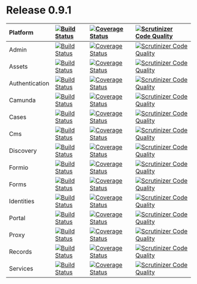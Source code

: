 # Release 0.9.1

| Platform | [![Build Status](https://travis-ci.org/DigitalState/Platform.svg?branch=0.9.1)](https://travis-ci.org/DigitalState/Platform) | [![Coverage Status](https://coveralls.io/repos/github/DigitalState/Platform/badge.svg?branch=0.9.1)](https://coveralls.io/github/DigitalState/Platform?branch=0.9.1) | [![Scrutinizer Code Quality](https://scrutinizer-ci.com/g/DigitalState/Platform/badges/quality-score.png?b=0.9.1)](https://scrutinizer-ci.com/g/DigitalState/Platform/?branch=0.9.1) |
| :-- | :-- | :-- | :-- |
| Admin | [![Build Status](https://travis-ci.org/DigitalState/Admin.svg?branch=0.9.0)](https://travis-ci.org/DigitalState/Admin) | [![Coverage Status](https://coveralls.io/repos/github/DigitalState/Admin/badge.svg?branch=0.9.0)](https://coveralls.io/github/DigitalState/Admin?branch=0.9.0) | [![Scrutinizer Code Quality](https://scrutinizer-ci.com/g/DigitalState/Admin/badges/quality-score.png?b=0.9.0)](https://scrutinizer-ci.com/g/DigitalState/Admin/?branch=0.9.0) |
| Assets | [![Build Status](https://travis-ci.org/DigitalState/Assets.svg?branch=0.9.1)](https://travis-ci.org/DigitalState/Assets) | [![Coverage Status](https://coveralls.io/repos/github/DigitalState/Assets/badge.svg?branch=0.9.1)](https://coveralls.io/github/DigitalState/Assets?branch=0.9.1) | [![Scrutinizer Code Quality](https://scrutinizer-ci.com/g/DigitalState/Assets/badges/quality-score.png?b=0.9.1)](https://scrutinizer-ci.com/g/DigitalState/Assets/?branch=0.9.1) |
| Authentication | [![Build Status](https://travis-ci.org/DigitalState/Authentication.svg?branch=0.9.1)](https://travis-ci.org/DigitalState/Authentication) | [![Coverage Status](https://coveralls.io/repos/github/DigitalState/Authentication/badge.svg?branch=0.9.1)](https://coveralls.io/github/DigitalState/Authentication?branch=0.9.1) | [![Scrutinizer Code Quality](https://scrutinizer-ci.com/g/DigitalState/Authentication/badges/quality-score.png?b=0.9.1)](https://scrutinizer-ci.com/g/DigitalState/Authentication/?branch=0.9.1) |
| Camunda | [![Build Status](https://travis-ci.org/DigitalState/Camunda.svg?branch=0.9.1)](https://travis-ci.org/DigitalState/Camunda) | [![Coverage Status](https://coveralls.io/repos/github/DigitalState/Camunda/badge.svg?branch=0.9.1)](https://coveralls.io/github/DigitalState/Camunda?branch=0.9.1) | [![Scrutinizer Code Quality](https://scrutinizer-ci.com/g/DigitalState/Camunda/badges/quality-score.png?b=0.9.1)](https://scrutinizer-ci.com/g/DigitalState/Camunda/?branch=0.9.1) |
| Cases | [![Build Status](https://travis-ci.org/DigitalState/Cases.svg?branch=0.9.1)](https://travis-ci.org/DigitalState/Cases) | [![Coverage Status](https://coveralls.io/repos/github/DigitalState/Cases/badge.svg?branch=0.9.1)](https://coveralls.io/github/DigitalState/Cases?branch=0.9.1) | [![Scrutinizer Code Quality](https://scrutinizer-ci.com/g/DigitalState/Cases/badges/quality-score.png?b=0.9.1)](https://scrutinizer-ci.com/g/DigitalState/Cases/?branch=0.9.1) |
| Cms | [![Build Status](https://travis-ci.org/DigitalState/Cms.svg?branch=0.9.1)](https://travis-ci.org/DigitalState/Cms) | [![Coverage Status](https://coveralls.io/repos/github/DigitalState/Cms/badge.svg?branch=0.9.1)](https://coveralls.io/github/DigitalState/Cms?branch=0.9.1) | [![Scrutinizer Code Quality](https://scrutinizer-ci.com/g/DigitalState/Cms/badges/quality-score.png?b=0.9.1)](https://scrutinizer-ci.com/g/DigitalState/Cms/?branch=0.9.1) |
| Discovery | [![Build Status](https://travis-ci.org/DigitalState/Discovery.svg?branch=0.9.0)](https://travis-ci.org/DigitalState/Discovery) | [![Coverage Status](https://coveralls.io/repos/github/DigitalState/Discovery/badge.svg?branch=0.9.0)](https://coveralls.io/github/DigitalState/Discovery?branch=0.9.0) | [![Scrutinizer Code Quality](https://scrutinizer-ci.com/g/DigitalState/Discovery/badges/quality-score.png?b=0.9.0)](https://scrutinizer-ci.com/g/DigitalState/Discovery/?branch=0.9.0) |
| Formio | [![Build Status](https://travis-ci.org/DigitalState/Formio.svg?branch=0.9.0)](https://travis-ci.org/DigitalState/Formio) | [![Coverage Status](https://coveralls.io/repos/github/DigitalState/Formio/badge.svg?branch=0.9.0)](https://coveralls.io/github/DigitalState/Formio?branch=0.9.0) | [![Scrutinizer Code Quality](https://scrutinizer-ci.com/g/DigitalState/Formio/badges/quality-score.png?b=0.9.0)](https://scrutinizer-ci.com/g/DigitalState/Formio/?branch=0.9.0) |
| Forms | [![Build Status](https://travis-ci.org/DigitalState/Forms.svg?branch=0.9.1)](https://travis-ci.org/DigitalState/Forms) | [![Coverage Status](https://coveralls.io/repos/github/DigitalState/Forms/badge.svg?branch=0.9.1)](https://coveralls.io/github/DigitalState/Forms?branch=0.9.1) | [![Scrutinizer Code Quality](https://scrutinizer-ci.com/g/DigitalState/Forms/badges/quality-score.png?b=0.9.1)](https://scrutinizer-ci.com/g/DigitalState/Forms/?branch=0.9.1) |
| Identities | [![Build Status](https://travis-ci.org/DigitalState/Identities.svg?branch=0.9.1)](https://travis-ci.org/DigitalState/Identities) | [![Coverage Status](https://coveralls.io/repos/github/DigitalState/Identities/badge.svg?branch=0.9.1)](https://coveralls.io/github/DigitalState/Identities?branch=0.9.1) | [![Scrutinizer Code Quality](https://scrutinizer-ci.com/g/DigitalState/Identities/badges/quality-score.png?b=0.9.1)](https://scrutinizer-ci.com/g/DigitalState/Identities/?branch=0.9.1) |
| Portal | [![Build Status](https://travis-ci.org/DigitalState/Portal.svg?branch=0.9.0)](https://travis-ci.org/DigitalState/Portal) | [![Coverage Status](https://coveralls.io/repos/github/DigitalState/Portal/badge.svg?branch=0.9.0)](https://coveralls.io/github/DigitalState/Portal?branch=0.9.0) | [![Scrutinizer Code Quality](https://scrutinizer-ci.com/g/DigitalState/Portal/badges/quality-score.png?b=0.9.0)](https://scrutinizer-ci.com/g/DigitalState/Portal/?branch=0.9.0) |
| Proxy | [![Build Status](https://travis-ci.org/DigitalState/Proxy.svg?branch=0.9.0)](https://travis-ci.org/DigitalState/Proxy) | [![Coverage Status](https://coveralls.io/repos/github/DigitalState/Proxy/badge.svg?branch=0.9.0)](https://coveralls.io/github/DigitalState/Proxy?branch=0.9.0) | [![Scrutinizer Code Quality](https://scrutinizer-ci.com/g/DigitalState/Proxy/badges/quality-score.png?b=0.9.0)](https://scrutinizer-ci.com/g/DigitalState/Proxy/?branch=0.9.0) |
| Records | [![Build Status](https://travis-ci.org/DigitalState/Records.svg?branch=0.9.1)](https://travis-ci.org/DigitalState/Records) | [![Coverage Status](https://coveralls.io/repos/github/DigitalState/Records/badge.svg?branch=0.9.1)](https://coveralls.io/github/DigitalState/Records?branch=0.9.1) | [![Scrutinizer Code Quality](https://scrutinizer-ci.com/g/DigitalState/Records/badges/quality-score.png?b=0.9.1)](https://scrutinizer-ci.com/g/DigitalState/Records/?branch=0.9.1) |
| Services | [![Build Status](https://travis-ci.org/DigitalState/Services.svg?branch=0.9.1)](https://travis-ci.org/DigitalState/Services) | [![Coverage Status](https://coveralls.io/repos/github/DigitalState/Services/badge.svg?branch=0.9.1)](https://coveralls.io/github/DigitalState/Services?branch=0.9.1) | [![Scrutinizer Code Quality](https://scrutinizer-ci.com/g/DigitalState/Services/badges/quality-score.png?b=0.9.1)](https://scrutinizer-ci.com/g/DigitalState/Services/?branch=0.9.1) |
